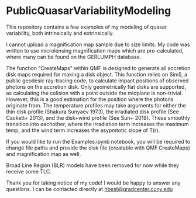 # PublicQuasarVariabilityModeling
This repository contains a few examples of my modeling of quasar variability, both intrinsically and extrinsically.

I cannot upload a magnification map sample due to size limits. My code was written to use microlensing magnification maps which are pre-calculated, where many can be found on the GERLUMPH database. 

The function "CreateMaps" within QMF is designed to generate all accretion disk maps required for making a disk object. This function relies on Sim5, a public geodesic ray-tracing code, to calculate impact positions of observed photons on the accretion disk. Only geometrically flat disks are supported, as calculating the colision with a point outside the midplane is non-trivial. However, this is a good estimation for the position where the photons originate from. The temperature profiles may take arguments for either the thin disk profile (Shakura Sunyaev 1973), the irradiated disk profile (See Cackett+ 2013), and the disk+wind profile (See Sun+ 2019). These smoothly transition into eachother, where the irradiation term increases the maximum temp, and the wind term increases the asypmtotic slope of T(r).

If you would like to run the Examples.ipynb notebook, you will be required to change file paths and provide the disk file (creatable with QMF.CreateMaps) and magnification map as well.

Broad Line Region (BLR) models have been removed for now while they receive some TLC. 


Thank you for taking notice of my code! I would be happy to answer any questions. I can be contacted directly at hbest@gradcenter.cuny.edu

